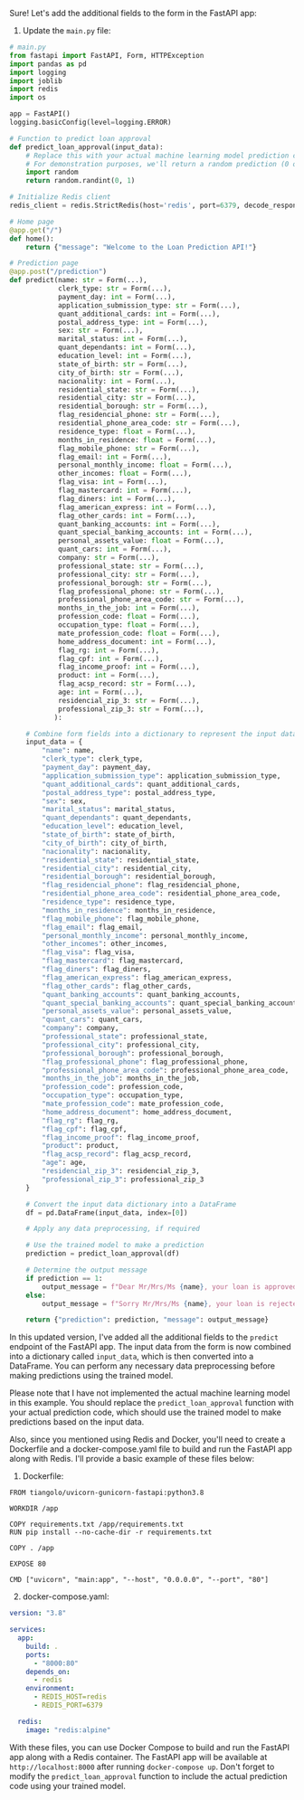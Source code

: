 Sure! Let's add the additional fields to the form in the FastAPI app:

1. Update the `main.py` file:

```python
# main.py
from fastapi import FastAPI, Form, HTTPException
import pandas as pd
import logging
import joblib
import redis
import os

app = FastAPI()
logging.basicConfig(level=logging.ERROR)

# Function to predict loan approval
def predict_loan_approval(input_data):
    # Replace this with your actual machine learning model prediction code
    # For demonstration purposes, we'll return a random prediction (0 or 1)
    import random
    return random.randint(0, 1)

# Initialize Redis client
redis_client = redis.StrictRedis(host='redis', port=6379, decode_responses=True)

# Home page
@app.get("/")
def home():
    return {"message": "Welcome to the Loan Prediction API!"}

# Prediction page
@app.post("/prediction")
def predict(name: str = Form(...),
            clerk_type: str = Form(...),
            payment_day: int = Form(...),
            application_submission_type: str = Form(...),
            quant_additional_cards: int = Form(...),
            postal_address_type: int = Form(...),
            sex: str = Form(...),
            marital_status: int = Form(...),
            quant_dependants: int = Form(...),
            education_level: int = Form(...),
            state_of_birth: str = Form(...),
            city_of_birth: str = Form(...),
            nacionality: int = Form(...),
            residential_state: str = Form(...),
            residential_city: str = Form(...),
            residential_borough: str = Form(...),
            flag_residencial_phone: str = Form(...),
            residential_phone_area_code: str = Form(...),
            residence_type: float = Form(...),
            months_in_residence: float = Form(...),
            flag_mobile_phone: str = Form(...),
            flag_email: int = Form(...),
            personal_monthly_income: float = Form(...),
            other_incomes: float = Form(...),
            flag_visa: int = Form(...),
            flag_mastercard: int = Form(...),
            flag_diners: int = Form(...),
            flag_american_express: int = Form(...),
            flag_other_cards: int = Form(...),
            quant_banking_accounts: int = Form(...),
            quant_special_banking_accounts: int = Form(...),
            personal_assets_value: float = Form(...),
            quant_cars: int = Form(...),
            company: str = Form(...),
            professional_state: str = Form(...),
            professional_city: str = Form(...),
            professional_borough: str = Form(...),
            flag_professional_phone: str = Form(...),
            professional_phone_area_code: str = Form(...),
            months_in_the_job: int = Form(...),
            profession_code: float = Form(...),
            occupation_type: float = Form(...),
            mate_profession_code: float = Form(...),
            home_address_document: int = Form(...),
            flag_rg: int = Form(...),
            flag_cpf: int = Form(...),
            flag_income_proof: int = Form(...),
            product: int = Form(...),
            flag_acsp_record: str = Form(...),
            age: int = Form(...),
            residencial_zip_3: str = Form(...),
            professional_zip_3: str = Form(...),
           ):

    # Combine form fields into a dictionary to represent the input data
    input_data = {
        "name": name,
        "clerk_type": clerk_type,
        "payment_day": payment_day,
        "application_submission_type": application_submission_type,
        "quant_additional_cards": quant_additional_cards,
        "postal_address_type": postal_address_type,
        "sex": sex,
        "marital_status": marital_status,
        "quant_dependants": quant_dependants,
        "education_level": education_level,
        "state_of_birth": state_of_birth,
        "city_of_birth": city_of_birth,
        "nacionality": nacionality,
        "residential_state": residential_state,
        "residential_city": residential_city,
        "residential_borough": residential_borough,
        "flag_residencial_phone": flag_residencial_phone,
        "residential_phone_area_code": residential_phone_area_code,
        "residence_type": residence_type,
        "months_in_residence": months_in_residence,
        "flag_mobile_phone": flag_mobile_phone,
        "flag_email": flag_email,
        "personal_monthly_income": personal_monthly_income,
        "other_incomes": other_incomes,
        "flag_visa": flag_visa,
        "flag_mastercard": flag_mastercard,
        "flag_diners": flag_diners,
        "flag_american_express": flag_american_express,
        "flag_other_cards": flag_other_cards,
        "quant_banking_accounts": quant_banking_accounts,
        "quant_special_banking_accounts": quant_special_banking_accounts,
        "personal_assets_value": personal_assets_value,
        "quant_cars": quant_cars,
        "company": company,
        "professional_state": professional_state,
        "professional_city": professional_city,
        "professional_borough": professional_borough,
        "flag_professional_phone": flag_professional_phone,
        "professional_phone_area_code": professional_phone_area_code,
        "months_in_the_job": months_in_the_job,
        "profession_code": profession_code,
        "occupation_type": occupation_type,
        "mate_profession_code": mate_profession_code,
        "home_address_document": home_address_document,
        "flag_rg": flag_rg,
        "flag_cpf": flag_cpf,
        "flag_income_proof": flag_income_proof,
        "product": product,
        "flag_acsp_record": flag_acsp_record,
        "age": age,
        "residencial_zip_3": residencial_zip_3,
        "professional_zip_3": professional_zip_3
    }

    # Convert the input data dictionary into a DataFrame
    df = pd.DataFrame(input_data, index=[0])

    # Apply any data preprocessing, if required

    # Use the trained model to make a prediction
    prediction = predict_loan_approval(df)

    # Determine the output message
    if prediction == 1:
        output_message = f"Dear Mr/Mrs/Ms {name}, your loan is approved!"
    else:
        output_message = f"Sorry Mr/Mrs/Ms {name}, your loan is rejected!"

    return {"prediction": prediction, "message": output_message}
```

In this updated version, I've added all the additional fields to the `predict` endpoint of the FastAPI app. The input data from the form is now combined into a dictionary called `input_data`, which is then converted into a DataFrame. You can perform any necessary data preprocessing before making predictions using the trained model.

Please note that I have not implemented the actual machine learning model in this example. You should replace the `predict_loan_approval` function with your actual prediction code, which should use the trained model to make predictions based on the input data.

Also, since you mentioned using Redis and Docker, you'll need to create a Dockerfile and a docker-compose.yaml file to build and run the FastAPI app along with Redis. I'll provide a basic example of these files below:

1. Dockerfile:

```
FROM tiangolo/uvicorn-gunicorn-fastapi:python3.8

WORKDIR /app

COPY requirements.txt /app/requirements.txt
RUN pip install --no-cache-dir -r requirements.txt

COPY . /app

EXPOSE 80

CMD ["uvicorn", "main:app", "--host", "0.0.0.0", "--port", "80"]
```

2. docker-compose.yaml:

```yaml
version: "3.8"

services:
  app:
    build: .
    ports:
      - "8000:80"
    depends_on:
      - redis
    environment:
      - REDIS_HOST=redis
      - REDIS_PORT=6379

  redis:
    image: "redis:alpine"
```

With these files, you can use Docker Compose to build and run the FastAPI app along with a Redis container. The FastAPI app will be available at `http://localhost:8000` after running `docker-compose up`. Don't forget to modify the `predict_loan_approval` function to include the actual prediction code using your trained model.